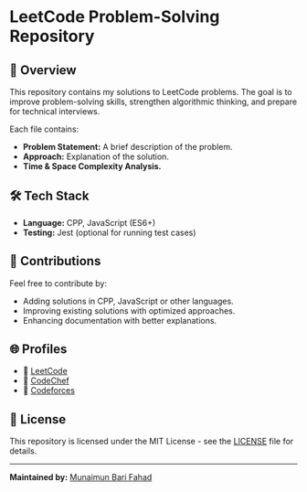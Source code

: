 # LeetCode Problem-Solving Repository

## 🚀 Overview
This repository contains my solutions to LeetCode problems. The goal is to improve problem-solving skills, strengthen algorithmic thinking, and prepare for technical interviews.

Each file contains:
- **Problem Statement:** A brief description of the problem.
- **Approach:** Explanation of the solution.
- **Time & Space Complexity Analysis.**

## 🛠 Tech Stack
- **Language:** CPP, JavaScript (ES6+)
- **Testing:** Jest (optional for running test cases)

## 📌 Contributions
Feel free to contribute by:
- Adding solutions in CPP, JavaScript or other languages.
- Improving existing solutions with optimized approaches.
- Enhancing documentation with better explanations.

## 🌐 Profiles
- 🔗 [LeetCode](https://leetcode.com/u/Munaimun/)
- 🔗 [CodeChef](https://www.codechef.com/users/bruce_wayne23)
- 🔗 [Codeforces](https://codeforces.com/profile/munaimun_1948)

## 📜 License
This repository is licensed under the MIT License - see the [LICENSE](LICENSE) file for details.

---

**Maintained by:** [Munaimun Bari Fahad](https://www.munaimunz.me)
